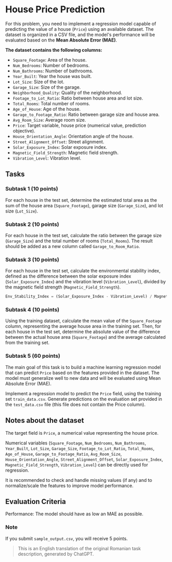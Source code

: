 # House Price Prediction

For this problem, you need to implement a regression model capable of predicting the value of a house (`Price`) using an available dataset. The dataset is organized in a CSV file, and the model's performance will be evaluated based on the **Mean Absolute Error (MAE)**.

**The dataset contains the following columns:**

- `Square_Footage`: Area of the house.
- `Num_Bedrooms`: Number of bedrooms.
- `Num_Bathrooms`: Number of bathrooms.
- `Year_Built`: Year the house was built.
- `Lot_Size`: Size of the lot.
- `Garage_Size`: Size of the garage.
- `Neighborhood_Quality`: Quality of the neighborhood.
- `Footage_to_Lot_Ratio`: Ratio between house area and lot size.
- `Total_Rooms`: Total number of rooms.
- `Age_of_House`: Age of the house.
- `Garage_to_Footage_Ratio`: Ratio between garage size and house area.
- `Avg_Room_Size`: Average room size.
- `Price`: Target variable, house price (numerical value, prediction objective).
- `House_Orientation_Angle`: Orientation angle of the house.
- `Street_Alignment_Offset`: Street alignment.
- `Solar_Exposure_Index`: Solar exposure index.
- `Magnetic_Field_Strength`: Magnetic field strength.
- `Vibration_Level`: Vibration level.

## Tasks

### Subtask 1 (10 points)

For each house in the test set, determine the estimated total area as the sum of the house area (`Square_Footage`), garage size (`Garage_Size`), and lot size (`Lot_Size`).

### Subtask 2 (10 points)

For each house in the test set, calculate the ratio between the garage size (`Garage_Size`) and the total number of rooms (`Total_Rooms`). The result should be added as a new column called `Garage_to_Room_Ratio`.

### Subtask 3 (10 points)

For each house in the test set, calculate the environmental stability index, defined as the difference between the solar exposure index (`Solar_Exposure_Index`) and the vibration level (`Vibration_Level`), divided by the magnetic field strength (`Magnetic_Field_Strength`).

```python
Env_Stability_Index = (Solar_Exposure_Index - Vibration_Level) / Magnetic_Field_Strength
```

### Subtask 4 (10 points)

Using the training dataset, calculate the mean value of the `Square_Footage` column, representing the average house area in the training set.
Then, for each house in the test set, determine the absolute value of the difference between the actual house area (`Square_Footage`) and the average calculated from the training set.

### Subtask 5 (60 points)

The main goal of this task is to build a machine learning regression model that can predict `Price` based on the features provided in the dataset. The model must generalize well to new data and will be evaluated using Mean Absolute Error (MAE).

Implement a regression model to predict the `Price` field, using the training set `train_data.csv`. Generate predictions on the evaluation set provided in the `test_data.csv` file (this file does not contain the Price column).

## Notes about the dataset

The target field is `Price`, a numerical value representing the house price.

Numerical variables (`Square_Footage`, `Num_Bedrooms`, `Num_Bathrooms`, `Year_Built`, `Lot_Size`, `Garage_Size`, `Footage_to_Lot_Ratio`, `Total_Rooms`, `Age_of_House`, `Garage_to_Footage_Ratio`, `Avg_Room_Size`, `House_Orientation_Angle`, `Street_Alignment_Offset`, `Solar_Exposure_Index`, `Magnetic_Field_Strength`, `Vibration_Level`) can be directly used for regression.

It is recommended to check and handle missing values (if any) and to normalize/scale the features to improve model performance.

## Evaluation Criteria

Performance: The model should have as low an MAE as possible.

### Note
If you submit `sample_output.csv`, you will receive 5 points.

> This is an English translation of the original Romanian task description, generated by ChatGPT.
